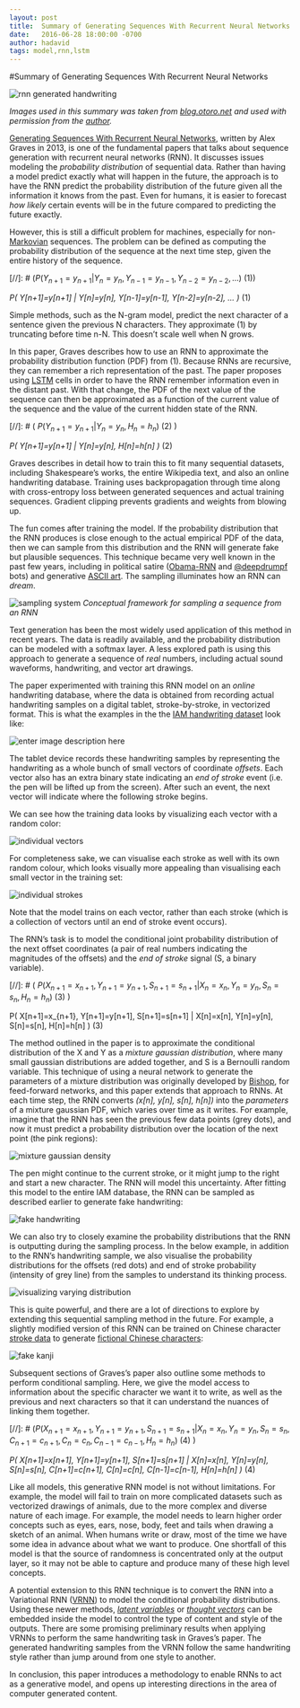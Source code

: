 ```yaml
---
layout: post
title:  Summary of Generating Sequences With Recurrent Neural Networks
date:   2016-06-28 18:00:00 -0700
author: hadavid
tags: model,rnn,lstm
---
```


#Summary of Generating Sequences With Recurrent Neural Networks

![rnn generated handwriting](http://blog.otoro.net/wp-content/uploads/sites/2/2015/12/cover2a.svg)

*Images used in this summary was taken from [blog.otoro.net](http://blog.otoro.net) and used with permission from the [author](https://twitter.com/hardmaru).*

[Generating Sequences With Recurrent Neural Networks](http://arxiv.org/abs/1308.0850), written by Alex Graves in 2013, is one of the fundamental papers that talks about sequence generation with recurrent neural networks (RNN). It discusses issues modeling the *probability distribution* of sequential data. Rather than having a model predict exactly what will happen in the future, the approach is to have the RNN predict the probability distribution of the future given all the information it knows from the past.  Even for humans, it is easier to forecast *how likely* certain events will be in the future compared to predicting the future exactly.

However, this is still a difficult problem for machines, especially for non-[Markovian](https://en.wikipedia.org/wiki/Markov_property) sequences.  The problem can be defined as computing the probability distribution of the sequence at the next time step, given the entire history of the sequence.

[//]: # ($P(Y_{n+1}=y_{n+1}|Y_n=y_n,Y_{n-1}=y_{n-1},Y_{n-2}=y_{n-2},\dots)$ (1))

*P( Y[n+1]=y[n+1] | Y[n]=y[n], Y[n-1]=y[n-1], Y[n-2]=y[n-2], ... )*	(1)

Simple methods, such as the N-gram model, predict the next character of a sentence given the previous N characters. They approximate (1) by truncating before time n-N. This doesn’t scale well when N grows.

In this paper, Graves describes how to use an RNN to approximate the probability distribution function (PDF) from (1). Because RNNs are recursive, they can remember a rich representation of the past. The paper proposes using [LSTM](http://colah.github.io/posts/2015-08-Understanding-LSTMs/) cells in order to have the RNN  remember information even in the distant past. With that change, the PDF of the next value of the sequence can then be approximated as a function of the current value of the sequence and the value of the current hidden state of the RNN.

[//]: # ( $P(Y_{n+1}=y_{n+1}|Y_n=y_n,H_{n}=h_{n})$ (2) )

*P( Y[n+1]=y[n+1] | Y[n]=y[n], H[n]=h[n] )*		(2)

Graves describes in detail how to train this to fit many sequential datasets, including Shakespeare’s works, the entire Wikipedia text, and also an online handwriting database.  Training uses backpropagation through time along with cross-entropy loss between generated sequences and actual training sequences. Gradient clipping prevents gradients and weights from blowing up.

The fun comes after training the model. If the probability distribution that the RNN produces is close enough to the actual empirical PDF of the data, then we can sample from this distribution and the RNN will generate fake but plausible sequences. This technique became very well known in the past few years, including in political satire ([Obama-RNN](https://medium.com/@samim/obama-rnn-machine-generated-political-speeches-c8abd18a2ea0#.n7038ex3a) and [@deepdrumpf](https://twitter.com/deepdrumpf) bots) and generative [ASCII art](http://rodarmor.com/artnet/). The sampling illuminates how an RNN can *dream*.

![sampling system](http://blog.otoro.net/wp-content/uploads/sites/2/2015/12/state_diagram.svg)
*Conceptual framework for sampling a sequence from an RNN*

Text generation has been the most widely used application of this method in recent years. The data is readily available, and the probability distribution can be modeled with a softmax layer. A less explored path is using this approach to generate a sequence of *real* numbers, including actual sound waveforms, handwriting, and vector art drawings.

The paper experimented with training this RNN model on an *online* handwriting database, where the data is obtained from recording actual handwriting samples on a digital tablet, stroke-by-stroke, in vectorized format. This is what the examples in the the [IAM handwriting dataset](http://www.fki.inf.unibe.ch/databases/iam-handwriting-database) look like:

![enter image description here](http://blog.otoro.net/wp-content/uploads/sites/2/2015/12/iam_samples2.svg)

The tablet device records these handwriting samples by representing the handwriting as a whole bunch of small vectors of coordinate *offsets*. Each vector also has an extra binary state indicating an *end of stroke* event (i.e. the pen will be lifted up from the screen). After such an event, the next vector will indicate where the following stroke begins.

We can see how the training data looks by visualizing each vector with a random color:

![individual vectors](http://blog.otoro.net/wp-content/uploads/sites/2/2015/12/point_color.svg)

For completeness sake, we can visualise each stroke as well with its own random colour, which looks visually more appealing than visualising each small vector in the training set:

![individual strokes](http://blog.otoro.net/wp-content/uploads/sites/2/2015/12/stroke_color.svg)
  
Note that the model trains on each vector, rather than each stroke (which is a collection of vectors until an end of stroke event occurs).

The RNN’s task is to model the conditional joint probability distribution of the next offset coordinates (a pair of real numbers indicating the magnitudes of the offsets) and the *end of stroke* signal (S, a binary variable).

[//]: # ( $P(X_{n+1}=x_{n+1},Y_{n+1}=y_{n+1},S_{n+1}=s_{n+1}|X_n=x_n,Y_n=y_n,S_n=s_n,H_n=h_n)$ (3) )

P( X[n+1]=x_{n+1}, Y[n+1]=y[n+1], S[n+1]=s[n+1] | X[n]=x[n], Y[n]=y[n], S[n]=s[n], H[n]=h[n] )		(3)

The method outlined in the paper is to approximate the conditional distribution of the X and Y as a *mixture gaussian distribution*, where many small gaussian distributions are added together, and S is a Bernoulli random variable. This technique of using a neural network to generate the parameters of a mixture distribution was originally developed by [Bishop](https://www.researchgate.net/publication/40497979_Mixture_density_networks), for feed-forward networks, and this paper extends that approach to RNNs. At each time step, the  RNN converts *(x[n], y[n], s[n], h[n])* into the *parameters* of a mixture gaussian PDF, which varies over time as it writes. For example, imagine that the RNN has seen the previous few data points (grey dots), and now it must predict a probability distribution over the location of the next point (the pink regions): 

![mixture gaussian density](http://blog.otoro.net/wp-content/uploads/sites/2/2015/12/mdn_diagram.svg)

The pen might continue to the current stroke, or it might jump to the right and start a new character. The RNN will model this uncertainty. After fitting this model to the entire IAM database, the RNN can be sampled as described earlier to generate fake handwriting:

![fake handwriting](http://blog.otoro.net/wp-content/uploads/sites/2/2015/12/generated_examples_0.svg)
  
We can also try to closely examine the probability distributions that the RNN is outputting during the sampling process. In the below example, in addition to the RNN’s handwriting sample, we also visualise the probability distributions for the offsets (red dots) and end of stroke probability (intensity of grey line) from the samples to understand its thinking process.

![visualizing varying distribution](http://blog.otoro.net/wp-content/uploads/sites/2/2015/12/full_set2.svg)

This is quite powerful, and there are a lot of directions to explore by extending this sequential sampling method in the future.  For example, a slightly modified version of this RNN can be trained on Chinese character [stroke data](http://kanjivg.tagaini.net/) to generate [fictional Chinese characters](http://otoro.net/kanji/):

![fake kanji](http://blog.otoro.net/wp-content/uploads/sites/2/2016/01/random_radicals.png)

Subsequent sections of Graves’s paper also outline some methods to perform conditional sampling. Here, we give the model access to information about the specific character we want it to write, as well as the previous and next characters so that it can understand the nuances of linking them together.

[//]: # ($P(X_{n+1}=x_{n+1},Y_{n+1}=y_{n+1},S_{n+1}=s_{n+1}|X_n=x_n,Y_n=y_n,S_n=s_n,C_{n+1}=c_{n+1},C_n=c_n,C_{n-1}=c_{n-1},H_n=h_n)$ (4) )

*P( X[n+1]=x[n+1], Y[n+1]=y[n+1], S[n+1]=s[n+1] | X[n]=x[n], Y[n]=y[n], S[n]=s[n], C[n+1]=c[n+1], C[n]=c[n], C[n-1]=c[n-1], H[n]=h[n] )*	(4)

Like all models, this generative RNN model is not without limitations. For example, the model will fail to train on more complicated datasets such as vectorized drawings of animals, due to the more complex and diverse nature of each image. For example, the model needs to learn higher order concepts such as eyes, ears, nose, body, feet and tails when drawing a sketch of an animal. When humans write or draw, most of the time we have some idea in advance about what we want to produce. One shortfall of this model is that the source of randomness is concentrated only at the output layer, so it may not be able to capture and produce many of these high level concepts.

A potential extension to this RNN technique is to convert the RNN into a Variational RNN ([VRNN](http://arxiv.org/abs/1506.02216)) to model the conditional probability distributions. Using these newer methods, *[latent variables](https://en.wikipedia.org/wiki/Latent_variable)* or *[thought vectors](http://www.iamwire.com/2015/09/google-thought-vectors-inceptionism-artificial-intelligence-artificial-neural-networks-ai-dreams-122293/122293)* can be embedded inside the model to control the type of content and style of the outputs. There are some promising preliminary results when applying VRNNs to perform the same handwriting task in Graves’s paper. The generated handwriting samples from the VRNN follow the same handwriting style rather than jump around from one style to another.  

In conclusion, this paper introduces a methodology to enable RNNs to act as a generative model, and opens up interesting directions in the area of computer generated content.
